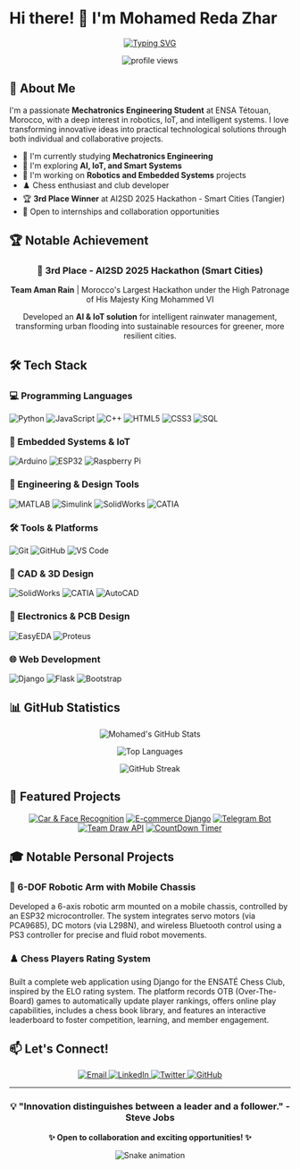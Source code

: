 # Hi there! 👋 I'm Mohamed Reda Zhar

<div align="center">
  
[![Typing SVG](https://readme-typing-svg.herokuapp.com?font=Fira+Code&weight=600&size=28&pause=1000&color=2E9EF7&center=true&vCenter=true&width=600&lines=Mechatronics+Engineering+Student;IoT+%26+Robotics+Enthusiast;Full+Stack+Developer;AI+%26+Smart+Systems+Builder)](https://git.io/typing-svg)

</div>

<p align="center">
  <img src="https://komarev.com/ghpvc/?username=MohamedReda2003&label=Profile%20views&color=0e75b6&style=flat" alt="profile views" />
</p>

## 🚀 About Me

I'm a passionate **Mechatronics Engineering Student** at ENSA Tétouan, Morocco, with a deep interest in robotics, IoT, and intelligent systems. I love transforming innovative ideas into practical technological solutions through both individual and collaborative projects.

- 🔭 I'm currently studying **Mechatronics Engineering**
- 🌱 I'm exploring **AI, IoT, and Smart Systems**
- 🤖 I'm working on **Robotics and Embedded Systems** projects
- ♟️ Chess enthusiast and club developer
- 🏆 **3rd Place Winner** at AI2SD 2025 Hackathon - Smart Cities (Tangier)
- 💼 Open to internships and collaboration opportunities

## 🏆 Notable Achievement

<div align="center">

### 🥉 3rd Place - AI2SD 2025 Hackathon (Smart Cities)

**Team Aman Rain** | Morocco's Largest Hackathon under the High Patronage of His Majesty King Mohammed VI

Developed an **AI & IoT solution** for intelligent rainwater management, transforming urban flooding into sustainable resources for greener, more resilient cities.

</div>

## 🛠️ Tech Stack

### 💻 Programming Languages
![Python](https://img.shields.io/badge/Python-3776AB?style=for-the-badge&logo=python&logoColor=white)
![JavaScript](https://img.shields.io/badge/JavaScript-F7DF1E?style=for-the-badge&logo=javascript&logoColor=black)
![C++](https://img.shields.io/badge/C++-00599C?style=for-the-badge&logo=cplusplus&logoColor=white)
![HTML5](https://img.shields.io/badge/HTML5-E34F26?style=for-the-badge&logo=html5&logoColor=white)
![CSS3](https://img.shields.io/badge/CSS3-1572B6?style=for-the-badge&logo=css3&logoColor=white)
![SQL](https://img.shields.io/badge/SQL-4479A1?style=for-the-badge&logo=mysql&logoColor=white)

### 🤖 Embedded Systems & IoT
![Arduino](https://img.shields.io/badge/Arduino-00979D?style=for-the-badge&logo=arduino&logoColor=white)
![ESP32](https://img.shields.io/badge/ESP32-000000?style=for-the-badge&logo=espressif&logoColor=white)
![Raspberry Pi](https://img.shields.io/badge/Raspberry_Pi-A22846?style=for-the-badge&logo=raspberry-pi&logoColor=white)

### 🔧 Engineering & Design Tools
![MATLAB](https://img.shields.io/badge/MATLAB-0076A8?style=for-the-badge&logo=mathworks&logoColor=white)
![Simulink](https://img.shields.io/badge/Simulink-0076A8?style=for-the-badge&logo=mathworks&logoColor=white)
![SolidWorks](https://img.shields.io/badge/SolidWorks-FF0000?style=for-the-badge&logo=dassaultsystemes&logoColor=white)
![CATIA](https://img.shields.io/badge/CATIA-005386?style=for-the-badge&logo=dassaultsystemes&logoColor=white)

### 🛠️ Tools & Platforms
![Git](https://img.shields.io/badge/Git-F05032?style=for-the-badge&logo=git&logoColor=white)
![GitHub](https://img.shields.io/badge/GitHub-181717?style=for-the-badge&logo=github&logoColor=white)
![VS Code](https://img.shields.io/badge/VS_Code-007ACC?style=for-the-badge&logo=visual-studio-code&logoColor=white)

### 📐 CAD & 3D Design
![SolidWorks](https://img.shields.io/badge/SolidWorks-FF0000?style=for-the-badge&logo=dassaultsystemes&logoColor=white)
![CATIA](https://img.shields.io/badge/CATIA_V5-005386?style=for-the-badge&logo=dassaultsystemes&logoColor=white)
![AutoCAD](https://img.shields.io/badge/AutoCAD-E51937?style=for-the-badge&logo=autodesk&logoColor=white)

### 📡 Electronics & PCB Design
![EasyEDA](https://img.shields.io/badge/EasyEDA-5588FF?style=for-the-badge&logo=easyeda&logoColor=white)
![Proteus](https://img.shields.io/badge/Proteus-1C79B8?style=for-the-badge&logo=proteus&logoColor=white)

### 🌐 Web Development
![Django](https://img.shields.io/badge/Django-092E20?style=for-the-badge&logo=django&logoColor=white)
![Flask](https://img.shields.io/badge/Flask-000000?style=for-the-badge&logo=flask&logoColor=white)
![Bootstrap](https://img.shields.io/badge/Bootstrap-7952B3?style=for-the-badge&logo=bootstrap&logoColor=white)


## 📊 GitHub Statistics

<div align="center">
  
![Mohamed's GitHub Stats](https://github-readme-stats.vercel.app/api?username=MohamedReda2003&show_icons=true&theme=tokyonight&hide_border=true&count_private=true)

![Top Languages](https://github-readme-stats.vercel.app/api/top-langs/?username=MohamedReda2003&layout=compact&theme=tokyonight&hide_border=true)

![GitHub Streak](https://github-readme-streak-stats.herokuapp.com/?user=MohamedReda2003&theme=tokyonight&hide_border=true)

</div>

## 🎯 Featured Projects

<div align="center">

[![Car & Face Recognition](https://github-readme-stats.vercel.app/api/pin/?username=MohamedReda2003&repo=cars-and-faces-recognition&theme=tokyonight&hide_border=true)](https://github.com/MohamedReda2003/cars-and-faces-recognition)
[![E-commerce Django](https://github-readme-stats.vercel.app/api/pin/?username=MohamedReda2003&repo=E-commerce-simple-website-with-Django&theme=tokyonight&hide_border=true)](https://github.com/MohamedReda2003/E-commerce-simple-website-with-Django)
[![Telegram Bot](https://github-readme-stats.vercel.app/api/pin/?username=MohamedReda2003&repo=Telegram-Bot-to-check-ENSA-Grades&theme=tokyonight&hide_border=true)](https://github.com/MohamedReda2003/Telegram-Bot-to-check-ENSA-Grades)
[![Team Draw API](https://github-readme-stats.vercel.app/api/pin/?username=MohamedReda2003&repo=Team-Draw-API&theme=tokyonight&hide_border=true)](https://github.com/MohamedReda2003/Team-Draw-API)
[![CountDown Timer](https://github-readme-stats.vercel.app/api/pin/?username=MohamedReda2003&repo=CountDown-Timer&theme=tokyonight&hide_border=true)](https://github.com/MohamedReda2003/CountDown-Timer)

</div>

## 🎓 Notable Personal Projects

### 🦾 6-DOF Robotic Arm with Mobile Chassis
Developed a 6-axis robotic arm mounted on a mobile chassis, controlled by an ESP32 microcontroller. The system integrates servo motors (via PCA9685), DC motors (via L298N), and wireless Bluetooth control using a PS3 controller for precise and fluid robot movements.

### ♟️ Chess Players Rating System
Built a complete web application using Django for the ENSATÉ Chess Club, inspired by the ELO rating system. The platform records OTB (Over-The-Board) games to automatically update player rankings, offers online play capabilities, includes a chess book library, and features an interactive leaderboard to foster competition, learning, and member engagement.

## 📫 Let's Connect!

<p align="center">
  <a href="mailto:mohamedredazhar2003@gmail.com">
    <img src="https://img.shields.io/badge/Email-D14836?style=for-the-badge&logo=gmail&logoColor=white" alt="Email"/>
  </a>
  <a href="https://www.linkedin.com/in/mohamed-reda-zhar-b90614211/">
    <img src="https://img.shields.io/badge/LinkedIn-0077B5?style=for-the-badge&logo=linkedin&logoColor=white" alt="LinkedIn"/>
  </a>
  <a href="https://x.com/MohamedRedaZhar">
    <img src="https://img.shields.io/badge/Twitter-1DA1F2?style=for-the-badge&logo=twitter&logoColor=white" alt="Twitter"/>
  </a>
  <a href="https://github.com/MohamedReda2003">
    <img src="https://img.shields.io/badge/GitHub-181717?style=for-the-badge&logo=github&logoColor=white" alt="GitHub"/>
  </a>
</p>

---

<div align="center">
  
### 💡 "Innovation distinguishes between a leader and a follower." - Steve Jobs

**✨ Open to collaboration and exciting opportunities! ✨**

![Snake animation](https://raw.githubusercontent.com/MohamedReda2003/MohamedReda2003/output/github-contribution-grid-snake.svg)

</div>
